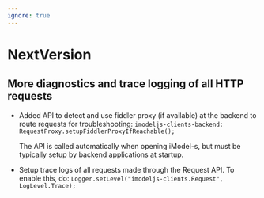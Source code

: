 ```yaml
---
ignore: true
---
```

# NextVersion

## More diagnostics and trace logging of all HTTP requests
* Added API to detect and use fiddler proxy (if available) at the backend to route requests for troubleshooting:
  ```imodeljs-clients-backend: RequestProxy.setupFiddlerProxyIfReachable();```

  The API is called automatically when opening iModel-s, but must be typically setup by backend applications at startup.

* Setup trace logs of all requests made through the Request API. To enable this, do:
   ```Logger.setLevel("imodeljs-clients.Request", LogLevel.Trace);```

